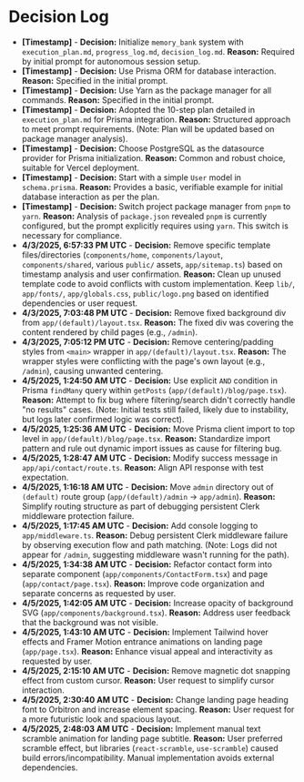 # Decision Log

*   **[Timestamp]** - **Decision:** Initialize `memory_bank` system with `execution_plan.md`, `progress_log.md`, `decision_log.md`. **Reason:** Required by initial prompt for autonomous session setup.
*   **[Timestamp]** - **Decision:** Use Prisma ORM for database interaction. **Reason:** Specified in the initial prompt.
*   **[Timestamp]** - **Decision:** Use Yarn as the package manager for all commands. **Reason:** Specified in the initial prompt.
*   **[Timestamp]** - **Decision:** Adopted the 10-step plan detailed in `execution_plan.md` for Prisma integration. **Reason:** Structured approach to meet prompt requirements. (Note: Plan will be updated based on package manager analysis).
*   **[Timestamp]** - **Decision:** Choose PostgreSQL as the datasource provider for Prisma initialization. **Reason:** Common and robust choice, suitable for Vercel deployment.
*   **[Timestamp]** - **Decision:** Start with a simple `User` model in `schema.prisma`. **Reason:** Provides a basic, verifiable example for initial database interaction as per the plan.
*   **[Timestamp]** - **Decision:** Switch project package manager from `pnpm` to `yarn`. **Reason:** Analysis of `package.json` revealed `pnpm` is currently configured, but the prompt explicitly requires using `yarn`. This switch is necessary for compliance.
*   **4/3/2025, 6:57:33 PM UTC** - **Decision:** Remove specific template files/directories (`components/home`, `components/layout`, `components/shared`, various `public/` assets, `app/sitemap.ts`) based on timestamp analysis and user confirmation. **Reason:** Clean up unused template code to avoid conflicts with custom implementation. Keep `lib/`, `app/fonts/`, `app/globals.css`, `public/logo.png` based on identified dependencies or user request.
*   **4/3/2025, 7:03:48 PM UTC** - **Decision:** Remove fixed background div from `app/(default)/layout.tsx`. **Reason:** The fixed div was covering the content rendered by child pages (e.g., `/admin`).
*   **4/3/2025, 7:05:12 PM UTC** - **Decision:** Remove centering/padding styles from `<main>` wrapper in `app/(default)/layout.tsx`. **Reason:** The wrapper styles were conflicting with the page's own layout (e.g., `/admin`), causing unwanted centering.
*   **4/5/2025, 1:24:50 AM UTC** - **Decision:** Use explicit `AND` condition in Prisma `findMany` query within `getPosts` (`app/(default)/blog/page.tsx`). **Reason:** Attempt to fix bug where filtering/search didn't correctly handle "no results" cases. (Note: Initial tests still failed, likely due to instability, but logs later confirmed logic was correct).
*   **4/5/2025, 1:25:36 AM UTC** - **Decision:** Move Prisma client import to top level in `app/(default)/blog/page.tsx`. **Reason:** Standardize import pattern and rule out dynamic import issues as cause for filtering bug.
*   **4/5/2025, 1:28:47 AM UTC** - **Decision:** Modify success message in `app/api/contact/route.ts`. **Reason:** Align API response with test expectation.
*   **4/5/2025, 1:16:18 AM UTC** - **Decision:** Move `admin` directory out of `(default)` route group (`app/(default)/admin` -> `app/admin`). **Reason:** Simplify routing structure as part of debugging persistent Clerk middleware protection failure.
*   **4/5/2025, 1:17:45 AM UTC** - **Decision:** Add console logging to `app/middleware.ts`. **Reason:** Debug persistent Clerk middleware failure by observing execution flow and path matching. (Note: Logs did not appear for `/admin`, suggesting middleware wasn't running for the path).
*   **4/5/2025, 1:34:38 AM UTC** - **Decision:** Refactor contact form into separate component (`app/components/ContactForm.tsx`) and page (`app/contact/page.tsx`). **Reason:** Improve code organization and separate concerns as requested by user.
*   **4/5/2025, 1:42:05 AM UTC** - **Decision:** Increase opacity of background SVG (`app/components/background.tsx`). **Reason:** Address user feedback that the background was not visible.
*   **4/5/2025, 1:43:10 AM UTC** - **Decision:** Implement Tailwind hover effects and Framer Motion entrance animations on landing page (`app/page.tsx`). **Reason:** Enhance visual appeal and interactivity as requested by user.
*   **4/5/2025, 2:15:10 AM UTC** - **Decision:** Remove magnetic dot snapping effect from custom cursor. **Reason:** User request to simplify cursor interaction.
*   **4/5/2025, 2:30:40 AM UTC** - **Decision:** Change landing page heading font to Orbitron and increase element spacing. **Reason:** User request for a more futuristic look and spacious layout.
*   **4/5/2025, 2:48:03 AM UTC** - **Decision:** Implement manual text scramble animation for landing page subtitle. **Reason:** User preferred scramble effect, but libraries (`react-scramble`, `use-scramble`) caused build errors/incompatibility. Manual implementation avoids external dependencies.